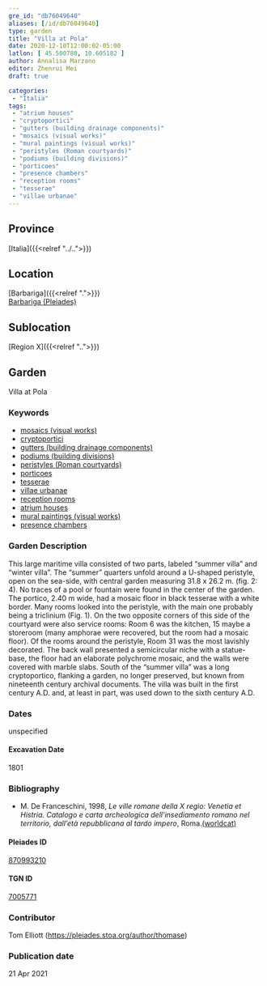 ```yaml
---
gre_id: "db76049640"
aliases: [/id/db76049640]
type: garden
title: "Villa at Pola"
date: 2020-12-10T12:00:02-05:00
latlon: [ 45.500780, 10.605182 ]
author: Annalisa Marzano
editor: Zhenrui Mei
draft: true

categories:
 - "Italia"
tags:
 - "atrium houses"
 - "cryptoportici"
 - "gutters (building drainage components)"
 - "mosaics (visual works)"
 - "mural paintings (visual works)"
 - "peristyles (Roman courtyards)"
 - "podiums (building divisions)"
 - "porticoes"
 - "presence chambers"
 - "reception rooms"
 - "tesserae"
 - "villae urbanae"
---
```


## Province

[Italia]({{<relref "../..">}})

<!--### Province Description-->

<!-- DESCRIPTION -->


## Location

[Barbariga]({{<relref ".">}}) \
[Barbariga (Pleiades)](https://pleiades.stoa.org/places/383781)

<!--### Location Description-->

<!-- LEAVE THIS BLANK FOR NOW -->

## Sublocation

[Region X]({{<relref "..">}})

<!--### Sublocation Description-->

<!-- DESCRIPTION -->


## Garden

Villa at Pola

### Keywords

- [mosaics (visual works)](http://vocab.getty.edu/page/aat/300015342)
- [cryptoportici](http://vocab.getty.edu/page/aat/300004295)
- [gutters (building drainage components)](http://vocab.getty.edu/page/aat/300052565)
- [podiums (building divisions)](http://vocab.getty.edu/page/aat/300000976)
- [peristyles (Roman courtyards)](http://vocab.getty.edu/page/aat/300004029)
- [porticoes](http://vocab.getty.edu/page/aat/300004145)
- [tesserae](http://vocab.getty.edu/page/aat/300010730)
- [villae urbanae](http://vocab.getty.edu/page/aat/300005520)
- [reception rooms](http://vocab.getty.edu/page/aat/300077176)
- [atrium houses](http://vocab.getty.edu/page/aat/300005451)
- [mural paintings (visual works)](http://vocab.getty.edu/page/aat/300033644)
- [presence chambers](http://vocab.getty.edu/page/aat/300004445)

### Garden Description

This large maritime villa consisted of two parts, labeled “summer villa” and “winter villa”.  The “summer” quarters unfold around a U-shaped peristyle, open on the sea-side, with central garden measuring 31.8 x 26.2 m. (fig. 2: 4). No traces of a pool or fountain were found in the center of the garden. The portico, 2.40 m wide, had a mosaic floor in black tesserae with a white border. Many rooms looked into the peristyle, with the main one probably being a triclinium (Fig. 1). On the two opposite corners of this side of the courtyard were also service rooms: Room 6 was the kitchen, 15 maybe a storeroom (many amphorae were recovered, but the room had a mosaic floor). Of the rooms around the peristyle, Room 31 was the most lavishly decorated. The back wall presented a semicircular niche with a statue-base, the floor had an elaborate polychrome mosaic, and the walls were covered with marble slabs.  South of the “summer villa” was a long cryptoportico, flanking a garden, no longer preserved, but known from nineteenth century archival documents. The villa was built in the first century A.D. and, at least in part, was used down to the sixth century A.D.

<!--### Maps-->

<!--
OLD WAY (DO NOT USE)
![alt_text](../../images/image_name.ext)
*CAPTION*

NEW WAY ↓↓↓↓
{{< image src="../image_name.ext" alt="ALT_TEXT" title="CAPTION" >}}
-->

<!--### Images-->


### Dates

unspecified

#### Excavation Date

1801

### Bibliography

* M. De Franceschini, 1998, *Le ville romane della X regio: Venetia et Histria. Catalogo e carta archeologica dell’insediamento romano nel territorio, dall’età repubblicana al tardo impero*, Roma.[(worldcat)](http://www.worldcat.org/oclc/1071842281)

<!--#### Periodo ID-->

<!-- [PERIODO_ID](https://pleiades.stoa.org/places/PLEIADES_ID) -->

#### Pleiades ID

[870993210](https://pleiades.stoa.org/places/870993210)

#### TGN ID

[7005771](http://vocab.getty.edu/page/tgn/7005771)

### Contributor

Tom Elliott (https://pleiades.stoa.org/author/thomase)

### Publication date


21 Apr 2021

<!--### Related articles-->

<!-- Links to other related articles. Leave blank for now -->
